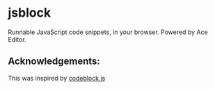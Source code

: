jsblock
============
Runnable JavaScript code snippets, in your browser. Powered by Ace Editor. 

## Acknowledgements:
This was inspired by [codeblock.js](http://ink.github.io/codeblock.js/)
